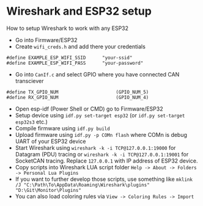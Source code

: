 # Wireshark and ESP32 setup
How to setup Wireshark to work with any ESP32

 * Go into Firmware/ESP32
 * Create `wifi_creds.h` and add there your credentials
```
#define EXAMPLE_ESP_WIFI_SSID      "your-ssid"
#define EXAMPLE_ESP_WIFI_PASS      "your-password"
```
 * Go into `CanIf.c` and select GPIO where you have connected CAN transciever
```
#define TX_GPIO_NUM                     (GPIO_NUM_5)
#define RX_GPIO_NUM                     (GPIO_NUM_4)
```
 * Open esp-idf (Power Shell or CMD) go to Firmware/ESP32
 * Setup device using `idf.py set-target esp32` (or `idf.py set-target esp32s3` etc.)
 * Compile firmware using `idf.py build` 
 * Upload firmware using `idf.py -p COMn flash` where COMn is debug UART of your ESP32 device
 * Start Wireshark using `wireshark -k -i TCP@127.0.0.1:19000` for Datagram (PDU) tracing or `wireshark -k -i TCP@127.0.0.1:19001` for SocketCAN tracing. Replace `127.0.0.1` with IP address of ESP32 device.
 * Copy scripts into Wireshark LUA script folder `Help -> About -> Folders -> Personal Lua Plugins`
 * If you want to further develop those scripts, use something like `mklink /J "C:\Path\To\AppData\Roaming\Wireshark\plugins" "D:\Git\Monitor\Plugins"`
 * You can also load coloring rules via `View -> Coloring Rules -> Import`
